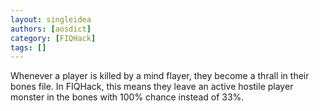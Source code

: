 ```yaml
---
layout: singleidea
authors: [aosdict]
category: [FIQHack]
tags: []
---
```

Whenever a player is killed by a mind flayer, they become a thrall in their bones file. In FIQHack, this means they leave an active hostile player monster in the bones with 100% chance instead of 33%.
